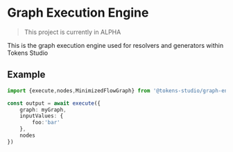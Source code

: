 # Graph Execution Engine

> This project is currently in ALPHA

This is the graph execution engine used for resolvers and generators within Tokens Studio

## Example

```ts
import {execute,nodes,MinimizedFlowGraph} from '@tokens-studio/graph-engine';

const output = await execute({
    graph: myGraph,
    inputValues: {
        foo:'bar'
    },
    nodes
})

